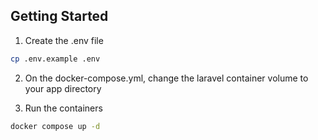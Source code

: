 ## Getting Started

1. Create the .env file

```bash
cp .env.example .env
```

2. On the docker-compose.yml, change the laravel container volume to your app directory

3. Run the containers

```bash
docker compose up -d
```
